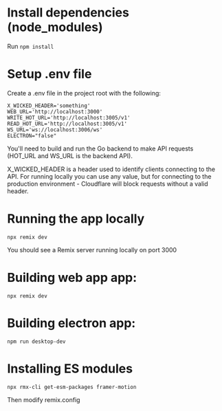 # Install dependencies (node_modules)

Run ```npm install```

# Setup .env file

Create a .env file in the project root with the following:

```
X_WICKED_HEADER='something'
WEB_URL='http://localhost:3000'
WRITE_HOT_URL='http://localhost:3005/v1'
READ_HOT_URL='http://localhost:3005/v1'
WS_URL='ws://localhost:3006/ws'
ELECTRON="false"
```

You'll need to build and run the Go backend to make API requests (HOT_URL and WS_URL is the backend API).

X_WICKED_HEADER is a header used to identify clients connecting to the API. For running locally you can use any value, but for connecting to the production environment - Cloudflare will block requests without a valid header.

# Running the app locally

```npx remix dev```

You should see a Remix server running locally on port 3000

# Building web app app:

```
npx remix dev
```

# Building electron app:

```
npm run desktop-dev
```

# Installing ES modules

```
npx rmx-cli get-esm-packages framer-motion
```

Then modify remix.config
